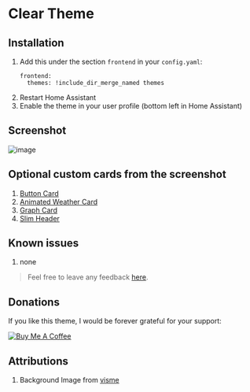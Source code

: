 # Clear Theme

## Installation

1. Add this under the section `frontend` in your `config.yaml`:
    ```
    frontend:
      themes: !include_dir_merge_named themes
    ```
2. Restart Home Assistant
3. Enable the theme in your user profile (bottom left in Home Assistant)
 
## Screenshot
![image](https://user-images.githubusercontent.com/12081369/68705076-b85f4380-058d-11ea-9534-04ae69f1a6d4.png)

## Optional custom cards from the screenshot
1. [Button Card](https://github.com/rodrigofragadf/lovelace-cards/tree/master/tiles-card)
2. [Animated Weather Card](https://github.com/bramkragten/custom-ui/tree/master/weather-card)
3. [Graph Card](https://github.com/kalkih/mini-graph-card)
4. [Slim Header](https://github.com/maykar/compact-custom-header/)

## Known issues
1. none  

> Feel free to leave any feedback [here](https://github.com/naofireblade/clear-theme/issues).

## Donations
If you like this theme, I would be forever grateful for your support:


<a href="https://www.buymeacoffee.com/2D1nUuK36" target="_blank"><img src="https://bmc-cdn.nyc3.digitaloceanspaces.com/BMC-button-images/custom_images/orange_img.png" alt="Buy Me A Coffee"></a>

## Attributions
1. Background Image from [visme](https://visme.co/blog/simple-backgrounds/)